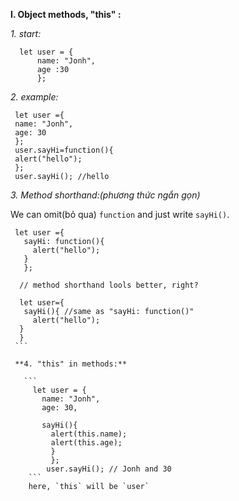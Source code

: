 
**I. Object methods, "this" :**

  *1. start:*
  
  ``` 
    let user = {
        name: "Jonh",
        age :30
        };
   ```
   *2. example:*
   
   ``` 
    let user ={
    name: "Jonh",
    age: 30
    };
    user.sayHi=function(){
    alert("hello");
    };
    user.sayHi(); //hello
   ```
   *3. Method shorthand:(phương thức ngắn gọn)*
   
   We can omit(bỏ qua) `function` and just write `sayHi()`.
   
   ```
    let user ={ 
      sayHi: function(){
        alert("hello");
      }
      };
      
     // method shorthand lools better, right?
     
     let user={
      sayHi(){ //same as "sayHi: function()"
        alert("hello");
     }
     }
    ```
    
    **4. "this" in methods:**
    
      ```
        let user = {
          name: "Jonh",
          age: 30,
          
          sayHi(){
            alert(this.name);
            alert(this.age);
            }
            };
           user.sayHi(); // Jonh and 30
       ```
       here, `this` will be `user`
       
       
          
    
    
        
 
